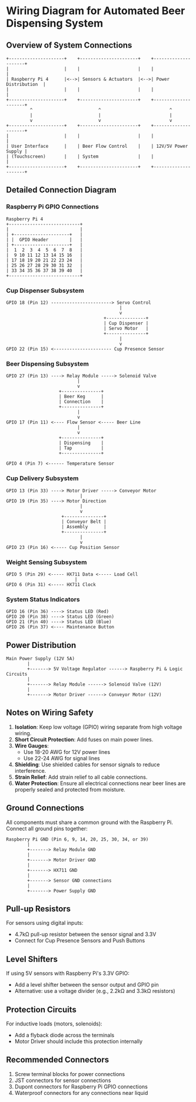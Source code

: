 # Wiring Diagram for Automated Beer Dispensing System

## Overview of System Connections

```
+---------------------+    +----------------------+    +---------------------+
|                     |    |                      |    |                     |
| Raspberry Pi 4      |<-->| Sensors & Actuators  |<-->| Power Distribution  |
|                     |    |                      |    |                     |
+---------------------+    +----------------------+    +---------------------+
         ^                         ^                          ^
         |                         |                          |
         v                         v                          v
+---------------------+    +----------------------+    +---------------------+
|                     |    |                      |    |                     |
| User Interface      |    | Beer Flow Control    |    | 12V/5V Power Supply |
| (Touchscreen)       |    | System               |    |                     |
+---------------------+    +----------------------+    +---------------------+
```

## Detailed Connection Diagram

### Raspberry Pi GPIO Connections

```
Raspberry Pi 4
+---------------------------+
|                           |
| +---------------------+   |
| |  GPIO Header        |   |
| +---------------------+   |
|  1  2  3  4  5  6  7  8   |
|  9 10 11 12 13 14 15 16   |
| 17 18 19 20 21 22 23 24   |
| 25 26 27 28 29 30 31 32   |
| 33 34 35 36 37 38 39 40   |
+---------------------------+
```

### Cup Dispenser Subsystem

```
GPIO 18 (Pin 12) -----------------------> Servo Control
                                           |
                                           v
                                     +---------------+
                                     | Cup Dispenser |
                                     | Servo Motor   |
                                     +---------------+
                                           |
                                           v
GPIO 22 (Pin 15) <---------------------- Cup Presence Sensor
```

### Beer Dispensing Subsystem

```
GPIO 27 (Pin 13) ----> Relay Module -----> Solenoid Valve
                           |
                           v
                    +---------------+
                    | Beer Keg      |
                    | Connection    |
                    +---------------+
                           |
                           v
GPIO 17 (Pin 11) <---- Flow Sensor <----- Beer Line
                           |
                           v
                    +---------------+
                    | Dispensing    |
                    | Tap           |
                    +---------------+
                     
GPIO 4 (Pin 7) <------ Temperature Sensor
```

### Cup Delivery Subsystem

```
GPIO 13 (Pin 33) ----> Motor Driver -----> Conveyor Motor
                            |
GPIO 19 (Pin 35) ----> Motor Direction
                            |
                            v
                     +---------------+
                     | Conveyor Belt |
                     | Assembly      |
                     +---------------+
                            |
                            v
GPIO 23 (Pin 16) <----- Cup Position Sensor
```

### Weight Sensing Subsystem

```
GPIO 5 (Pin 29) <----- HX711 Data <----- Load Cell
                          |
GPIO 6 (Pin 31) <----- HX711 Clock
```

### System Status Indicators

```
GPIO 16 (Pin 36) ----> Status LED (Red)
GPIO 20 (Pin 38) ----> Status LED (Green) 
GPIO 21 (Pin 40) ----> Status LED (Blue)
GPIO 26 (Pin 37) <---- Maintenance Button
```

## Power Distribution

```
Main Power Supply (12V 5A)
        |
        +-------> 5V Voltage Regulator ------> Raspberry Pi & Logic Circuits
        |
        +-------> Relay Module ------> Solenoid Valve (12V)
        |
        +-------> Motor Driver ------> Conveyor Motor (12V)
```

## Notes on Wiring Safety

1. **Isolation**: Keep low voltage (GPIO) wiring separate from high voltage wiring.
2. **Short Circuit Protection**: Add fuses on main power lines.
3. **Wire Gauges**: 
   - Use 18-20 AWG for 12V power lines
   - Use 22-24 AWG for signal lines
4. **Shielding**: Use shielded cables for sensor signals to reduce interference.
5. **Strain Relief**: Add strain relief to all cable connections.
6. **Water Protection**: Ensure all electrical connections near beer lines are properly sealed and protected from moisture.

## Ground Connections

All components must share a common ground with the Raspberry Pi. Connect all ground pins together:

```
Raspberry Pi GND (Pin 6, 9, 14, 20, 25, 30, 34, or 39)
        |
        +-------> Relay Module GND
        |
        +-------> Motor Driver GND
        |
        +-------> HX711 GND
        |
        +-------> Sensor GND connections
        |
        +-------> Power Supply GND
```

## Pull-up Resistors

For sensors using digital inputs:
- 4.7kΩ pull-up resistor between the sensor signal and 3.3V
- Connect for Cup Presence Sensors and Push Buttons

## Level Shifters

If using 5V sensors with Raspberry Pi's 3.3V GPIO:
- Add a level shifter between the sensor output and GPIO pin
- Alternative: use a voltage divider (e.g., 2.2kΩ and 3.3kΩ resistors)

## Protection Circuits

For inductive loads (motors, solenoids):
- Add a flyback diode across the terminals
- Motor Driver should include this protection internally

## Recommended Connectors

1. Screw terminal blocks for power connections
2. JST connectors for sensor connections
3. Dupont connectors for Raspberry Pi GPIO connections
4. Waterproof connectors for any connections near liquid